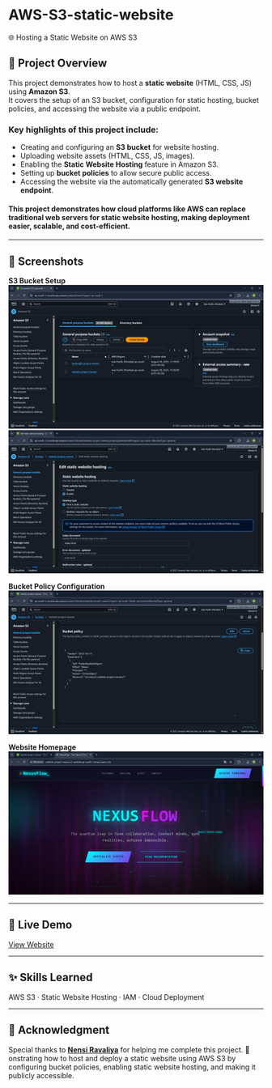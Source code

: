 # AWS-S3-static-website
 🌐 Hosting a Static Website on AWS S3

## 📌 Project Overview
This project demonstrates how to host a **static website** (HTML, CSS, JS) using **Amazon S3**.  
It covers the setup of an S3 bucket, configuration for static hosting, bucket policies, and accessing the website via a public endpoint.
### Key highlights of this project include:
- Creating and configuring an **S3 bucket** for website hosting.
- Uploading website assets (HTML, CSS, JS, images).
- Enabling the **Static Website Hosting** feature in Amazon S3.
- Setting up **bucket policies** to allow secure public access.
- Accessing the website via the automatically generated **S3 website endpoint**.
#### This project demonstrates how cloud platforms like **AWS** can replace traditional web servers for static website hosting, making deployment easier, scalable, and cost-efficient.
---

## 📸 Screenshots

**S3 Bucket Setup**  
![S3 Setup](https://github.com/Naveen15github/AWS-S3-static-website/blob/c3cd6c5e959d3be05644a9df3fd619a46549a186/Screenshot%20(74).png)
![S3 Setup](https://github.com/Naveen15github/AWS-S3-static-website/blob/a81d36870ccb27b3dbe5fde51e9e908d9047c7e8/Screenshot%20(75).png) 

**Bucket Policy Configuration**  
![Bucket Policy](https://github.com/Naveen15github/AWS-S3-static-website/blob/a65cb36b060d016e4b4469dac6ff9d416fb749c1/Screenshot%20(76).png) 

**Website Homepage**  
![Homepage](https://github.com/Naveen15github/AWS-S3-static-website/blob/f15ebe4ce68a82e44bd19026f9a5025ce6acfdba/Screenshot%20(77).png)

---

## 🔗 Live Demo
[View Website](http://website-project-naveen.s3-website.ap-south-1.amazonaws.com)

---

## ✨ Skills Learned
AWS S3 · Static Website Hosting · IAM · Cloud Deployment 

---

## 🙌 Acknowledgment
Special thanks to **[Nensi Ravaliya](linkedin.com/in/nencyravaliya28)** for helping me complete this project. 🚀
onstrating how to host and deploy a static website using AWS S3 by configuring bucket policies, enabling static website hosting, and making it publicly accessible. 

